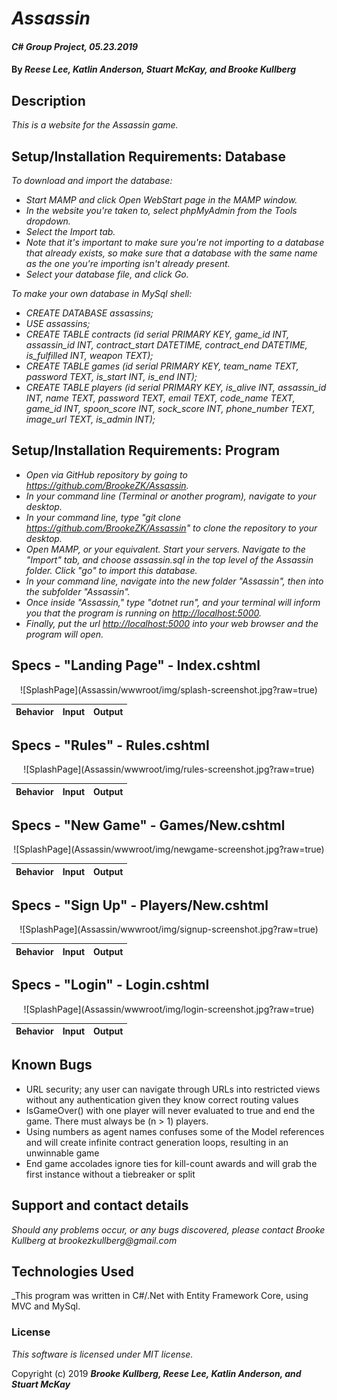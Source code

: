 # _Assassin_

#### _C# Group Project, 05.23.2019_

#### By _Reese Lee, Katlin Anderson, Stuart McKay, and Brooke Kullberg_

## Description
_This is a website for the Assassin game._

## Setup/Installation Requirements: Database

_To download and import the database:_

* _Start MAMP and click Open WebStart page in the MAMP window._
* _In the website you're taken to, select phpMyAdmin from the Tools dropdown._
* _Select the Import tab._
* _Note that it's important to make sure you're not importing to a database that already exists, so make sure that a database with the same name as the one you're importing isn't already present._
* _Select your database file, and click Go._

_To make your own database in MySql shell:_

* _CREATE DATABASE assassins;_
* _USE assassins;_
* _CREATE TABLE contracts (id serial PRIMARY KEY, game_id INT, assassin_id INT, contract_start DATETIME, contract_end DATETIME, is_fulfilled INT, weapon TEXT);_
* _CREATE TABLE games (id serial PRIMARY KEY, team_name TEXT, password TEXT, is_start INT, is_end INT);_
* _CREATE TABLE players (id serial PRIMARY KEY, is_alive INT, assassin_id INT, name TEXT, password TEXT, email TEXT, code_name TEXT, game_id INT, spoon_score INT, sock_score INT, phone_number TEXT, image_url TEXT, is_admin INT);_

## Setup/Installation Requirements: Program

* _Open via GitHub repository by going to <https://github.com/BrookeZK/Assassin>._
* _In your command line (Terminal or another program), navigate to your desktop._
* _In your command line, type "git clone https://github.com/BrookeZK/Assassin" to clone the repository to your desktop._
* _Open MAMP, or your equivalent. Start your servers. Navigate to the "Import" tab, and choose assassin.sql in the top level of the Assassin folder. Click "go" to import this database._
* _In your command line, navigate into the new folder "Assassin", then into the subfolder "Assassin"._
* _Once inside "Assassin," type "dotnet run", and your terminal will inform you that the program is running on <http://localhost:5000>._
* _Finally, put the url <http://localhost:5000> into your web browser and the program will open._


## Specs - "Landing Page" - Index.cshtml

<p  align="center">
  ![SplashPage](Assassin/wwwroot/img/splash-screenshot.jpg?raw=true)
</p>

| Behavior | Input | Output |
| ------------- |:-------------:| -----:|



## Specs - "Rules" - Rules.cshtml

<p  align="center">
  ![SplashPage](Assassin/wwwroot/img/rules-screenshot.jpg?raw=true)
</p>


| Behavior | Input | Output |
| ------------- |:-------------:| -----:|

## Specs - "New Game" - Games/New.cshtml

<p  align="center">
  ![SplashPage](Assassin/wwwroot/img/newgame-screenshot.jpg?raw=true)
</p>

| Behavior | Input | Output |
| ------------- |:-------------:| -----:|

## Specs - "Sign Up" - Players/New.cshtml

<p  align="center">
  ![SplashPage](Assassin/wwwroot/img/signup-screenshot.jpg?raw=true)
</p>

| Behavior | Input | Output |
| ------------- |:-------------:| -----:|

## Specs - "Login" - Login.cshtml

<p  align="center">
  ![SplashPage](Assassin/wwwroot/img/login-screenshot.jpg?raw=true)
</p>

| Behavior | Input | Output |
| ------------- |:-------------:| -----:|

## Known Bugs

* URL security; any user can navigate through URLs into restricted views without any authentication given they know correct routing values
* IsGameOver() with one player will never evaluated to true and end the game. There must always be (n > 1) players.
* Using numbers as agent names confuses some of the Model references and will create infinite contract generation loops, resulting in an unwinnable game
* End game accolades ignore ties for kill-count awards and will grab the first instance without a tiebreaker or split


## Support and contact details

_Should any problems occur, or any bugs discovered, please contact Brooke Kullberg at brookezkullberg@gmail.com_

## Technologies Used

_This program was written in C#/.Net with Entity Framework Core, using MVC and MySql.

### License

*This software is licensed under MIT license.*

Copyright (c) 2019 **_Brooke Kullberg, Reese Lee, Katlin Anderson, and Stuart McKay_**
